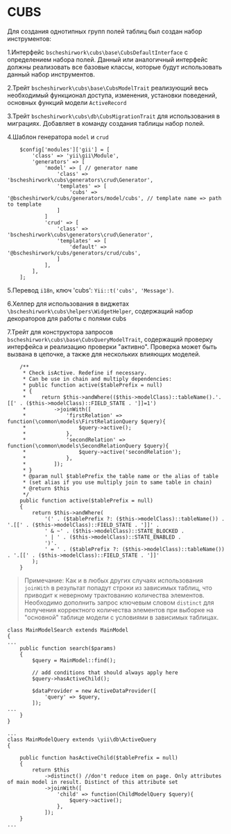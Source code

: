 # CUBS

Для создания однотипных групп полей таблиц был создан набор инструментов:

1.Интерфейс `bscheshirwork\cubs\base\CubsDefaultInterface` с определением набора полей. 
Данный или аналогичный интерфейс должны реализовать все базовые классы, которые будут использовать данный набор инструментов.

2.Трейт `bscheshirwork\cubs\base\CubsModelTrait` реализующий весь необходимый функционал доступа, изменения, установки поведений, 
основных функций модели `ActiveRecord`

3.Трейт `bscheshirwork\cubs\db\CubsMigrationTrait` для использования в миграциях. Добавляет в команду создания таблицы набор полей.

4.Шаблон генератора `model` и `crud`
```
    $config['modules']['gii'] = [
        'class' => 'yii\gii\Module',
        'generators' => [
            'model' => [ // generator name
                'class' => 'bscheshirwork\cubs\generators\crud\Generator',
                'templates' => [
                    'cubs' => '@bscheshirwork/cubs/generators/model/cubs', // template name => path to template
                ]
            ]
            'crud' => [
                'class' => 'bscheshirwork\cubs\generators\crud\Generator',
                'templates' => [
                    'default' => '@bscheshirwork/cubs/generators/crud/cubs',
                ]
            ],
        ],
    ];
```

5.Перевод `i18n`, ключ 'cubs': `Yii::t('cubs', 'Message')`. 

6.Хелпер для использования в виджетах `\bscheshirwork\cubs\helpers\WidgetHelper`, содержащий набор декораторов для работы с полями cubs

7.Трейт для конструктора запросов `bscheshirwork\cubs\base\CubsQueryModelTrait`, содержащий проверку интерфейса и 
реализацию проверки "активно". Проверка может быть вызвана в цепочке, а также для нескольких влияющих моделей.
```
    /**
     * Check isActive. Redefine if necessary.
     * Can be use in chain and multiply dependencies:
     * public function active($tablePrefix = null)
     * {
     *     return $this->andWhere(($this->modelClass)::tableName().'.[[' . ($this->modelClass)::FIELD_STATE . ']]=1')
     *         ->joinWith([
     *             'firstRelation' => function(\common\models\FirstRelationQuery $query){
     *                 $query->active();
     *             },
     *             'secondRelation' => function(\common\models\SecondRelationQuery $query){
     *                 $query->active('secondRelation');
     *             },
     *         ]);
     * }
     * @param null $tablePrefix the table name or the alias of table
     * (set alias if you use multiply join to same table in chain)
     * @return $this
     */
    public function active($tablePrefix = null)
    {
        return $this->andWhere(
            '(' . ($tablePrefix ?: ($this->modelClass)::tableName()) . '.[[' . ($this->modelClass)::FIELD_STATE . ']]' .
            ' & ~' . ($this->modelClass)::STATE_BLOCKED .
            ' | ' . ($this->modelClass)::STATE_ENABLED .
            ')'.
            ' = ' . ($tablePrefix ?: ($this->modelClass)::tableName()) . '.[[' . ($this->modelClass)::FIELD_STATE . ']]'
        );
    }

```
> Примечание: Как и в любых других случаях использования `joinWith` в результат попадут строки из зависимых таблиц, что
приводит к неверному трактованию количества элементов. Необходимо дополнить запрос ключевым словом `distinct` для получения
корректного количества элементов при выборке на "основной" таблице модели с условиями в зависимых таблицах.

```
class MainModelSearch extends MainModel
{
...
    public function search($params)
    {
        $query = MainModel::find();

        // add conditions that should always apply here
        $query->hasActiveChild();

        $dataProvider = new ActiveDataProvider([
            'query' => $query,
        ]);
...
    }
}
```
```
...
class MainModelQuery extends \yii\db\ActiveQuery
{

    public function hasActiveChild($tablePrefix = null)
    {
        return $this
            ->distinct() //don't reduce item on page. Only attributes of main model in result. Distinct of this attribute set
            ->joinWith([
                'child' => function(ChildModelQuery $query){
                    $query->active();
                },
            ]);
    }
...
```
